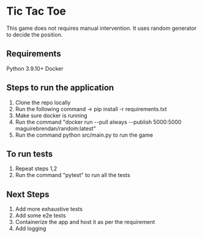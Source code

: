 # Tic Tac Toe
This game does not requires manual intervention. It uses random generator to decide the position.

## Requirements

Python 3.9.10+
Docker

## Steps to run the application
1. Clone the repo locally
2. Run the following command -> pip install -r requirements.txt
3. Make sure docker is running
4. Run the command "docker run --pull always --publish 5000:5000 maguirebrendan/random:latest"
5. Run the command python src/main.py to run the game

## To run tests
1.  Repeat steps 1,2
2.  Run the command "pytest" to run all the tests

## Next Steps
1. Add more exhaustive tests
2. Add some e2e tests
3. Containerize the app and host it as per the requirement
4. Add logging
